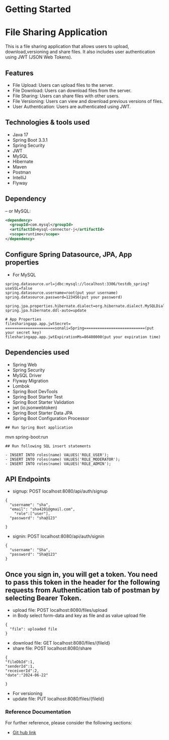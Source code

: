 # Getting Started
# File Sharing Application
This is a file sharing application that allows users to upload, download,versioning and share files. It also includes user authentication using JWT (JSON Web Tokens).
## Features
- File Upload: Users can upload files to the server.
- File Download: Users can download files from the server.
- File Sharing: Users can share files with other users.
- File Versioning: Users can view and download previous versions of files.
- User Authentication: Users are authenticated using JWT.

## Technologies & tools used
- Java 17
- Spring Boot 3.3.1
- Spring Security
- JWT
- MySQL
- Hibernate
- Maven
- Postman
- IntelliJ 
- Flyway

## Dependency

– or MySQL:
```xml
<dependency>
  <groupId>com.mysql</groupId>
  <artifactId>mysql-connector-j</artifactId>
  <scope>runtime</scope>
</dependency>
```
## Configure Spring Datasource, JPA, App properties

- For MySQL
```
spring.datasource.url=jdbc:mysql://localhost:3306/testdb_spring?useSSL=false
spring.datasource.username=root(put your username)
spring.datasource.password=123456(put your password)

spring.jpa.properties.hibernate.dialect=org.hibernate.dialect.MySQLDialect
spring.jpa.hibernate.ddl-auto=update

# App Properties
filesharingapp.app.jwtSecret= ======================sonali=Spring===========================(put your secret key)
filesharingapp.app.jwtExpirationMs=86400000(put your expiration time)
```
## Dependencies used
- Spring Web
- Spring Security
- MySQL Driver
- Flyway Migration
- Lombok
- Spring Boot DevTools
- Spring Boot Starter Test
- Spring Boot Starter Validation
- jwt (io.jsonwebtoken)
- Spring Boot Starter Data JPA
- Spring Boot Configuration Processor
```
## Run Spring Boot application
```
mvn spring-boot:run
```
## Run following SQL insert statements

- INSERT INTO roles(name) VALUES('ROLE_USER');
- INSERT INTO roles(name) VALUES('ROLE_MODERATOR');
- INSERT INTO roles(name) VALUES('ROLE_ADMIN');
```

## API Endpoints
- signup: POST localhost:8080/api/auth/signup
```
{
  "username": "sha",
  "email": "sha4201@gmail.com",
    "role":["user"],
  "password": "sha@123"
  
}
``` 
- signin: POST localhost:8080/api/auth/signin
```
{
  "username": "Sha",
  "password": "Sha@123"
}
```
## Once you sign in, you will get a token. You need to pass this token in the header for the following requests from Authentication tab of postman by selecting Bearer Token.
- upload file: POST localhost:8080/files/upload
- in Body select form-data and key as file and as value upload file 
```
{
  "file": uploaded file
}
```
- download file: GET localhost:8080/files/{fileId}
- share file: POST localhost:8080/share
```
{
"fileDbId":1,
"senderId":1,
"receiverId":2,
"date":"2024-06-22"

}
```
- For versioning
- update file: PUT localhost:8080/files/{fileId}


### Reference Documentation
For further reference, please consider the following sections:

* [Git hub link](https://github.com/sonali-2507/FileSharingApp.git)


